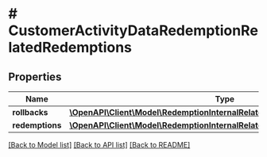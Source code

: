 # # CustomerActivityDataRedemptionRelatedRedemptions

## Properties

Name | Type | Description | Notes
------------ | ------------- | ------------- | -------------
**rollbacks** | [**\OpenAPI\Client\Model\RedemptionInternalRelatedRedemptionsRollbacksItem[]**](RedemptionInternalRelatedRedemptionsRollbacksItem.md) |  | [optional]
**redemptions** | [**\OpenAPI\Client\Model\RedemptionInternalRelatedRedemptionsItem[]**](RedemptionInternalRelatedRedemptionsItem.md) |  | [optional]

[[Back to Model list]](../../README.md#models) [[Back to API list]](../../README.md#endpoints) [[Back to README]](../../README.md)
